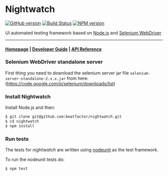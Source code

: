 # Nightwatch

[![GitHub version](https://badge.fury.io/gh/davidlinse%2Fnightwatch.png)](http://badge.fury.io/gh/davidlinse%2Fnightwatch)
[![Build Status][0]][1] [![NPM version](https://badge.fury.io/js/nightwatch.png)](http://badge.fury.io/js/nightwatch)

UI automated testing framework based on [Node.js][5] and [Selenium WebDriver][10]

***

#### [Homepage][15] | [Developer Guide][20] | [API Reference][25]

### Selenium WebDriver standalone server

First thing you need to download the selenium server jar file
`selenium-server-standalone-2.x.x.jar` from here:
(https://code.google.com/p/selenium/downloads/list)

### Install Nightwatch

Install Node.js and then:
```sh
$ git clone git@github.com:beatfactor/nightwatch.git
$ cd nightwatch
$ npm install
```

### Run tests

The tests for _nightwatch_ are written using
[nodeunit](https://github.com/caolan/nodeunit) as the test framework.

To run the nodeunit tests do:
```sh
$ npm test
```


[0]: https://travis-ci.org/davidlinse/nightwatch.png?branch=master
[1]: https://travis-ci.org/davidlinse/nightwatch
[5]: http://nodejs.org/
[10]: http://docs.seleniumhq.org/projects/webdriver/
[15]: http://nightwatchjs.org
[20]: http://nightwatchjs.org/guide
[25]: http://nightwatchjs.org/api

